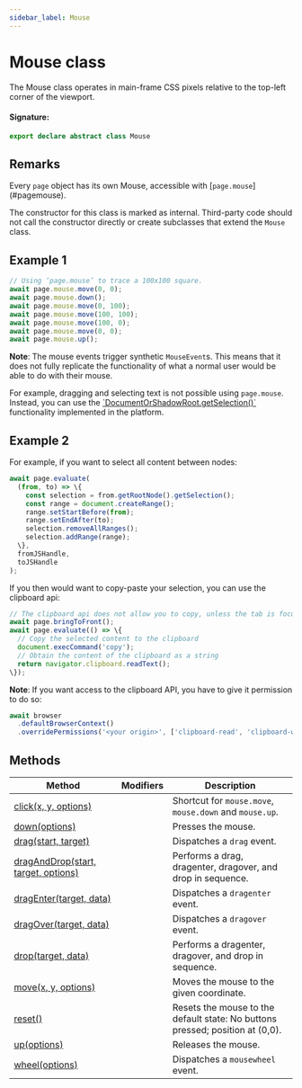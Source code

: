 ```yaml
---
sidebar_label: Mouse
---
```


# Mouse class

The Mouse class operates in main-frame CSS pixels relative to the top-left corner of the viewport.

#### Signature:

```typescript
export declare abstract class Mouse
```

## Remarks

Every `page` object has its own Mouse, accessible with \[`page.mouse`\](\#pagemouse).

The constructor for this class is marked as internal. Third-party code should not call the constructor directly or create subclasses that extend the `Mouse` class.

## Example 1

```ts
// Using ‘page.mouse’ to trace a 100x100 square.
await page.mouse.move(0, 0);
await page.mouse.down();
await page.mouse.move(0, 100);
await page.mouse.move(100, 100);
await page.mouse.move(100, 0);
await page.mouse.move(0, 0);
await page.mouse.up();
```

**Note**: The mouse events trigger synthetic `MouseEvent`s. This means that it does not fully replicate the functionality of what a normal user would be able to do with their mouse.

For example, dragging and selecting text is not possible using `page.mouse`. Instead, you can use the [\`DocumentOrShadowRoot.getSelection()\`](https://developer.mozilla.org/en-US/docs/Web/API/DocumentOrShadowRoot/getSelection) functionality implemented in the platform.

## Example 2

For example, if you want to select all content between nodes:

```ts
await page.evaluate(
  (from, to) => \{
    const selection = from.getRootNode().getSelection();
    const range = document.createRange();
    range.setStartBefore(from);
    range.setEndAfter(to);
    selection.removeAllRanges();
    selection.addRange(range);
  \},
  fromJSHandle,
  toJSHandle
);
```

If you then would want to copy-paste your selection, you can use the clipboard api:

```ts
// The clipboard api does not allow you to copy, unless the tab is focused.
await page.bringToFront();
await page.evaluate(() => \{
  // Copy the selected content to the clipboard
  document.execCommand('copy');
  // Obtain the content of the clipboard as a string
  return navigator.clipboard.readText();
\});
```

**Note**: If you want access to the clipboard API, you have to give it permission to do so:

```ts
await browser
  .defaultBrowserContext()
  .overridePermissions('<your origin>', ['clipboard-read', 'clipboard-write']);
```

## Methods

| Method                                                                  | Modifiers | Description                                                                              |
| ----------------------------------------------------------------------- | --------- | ---------------------------------------------------------------------------------------- |
| [click(x, y, options)](./puppeteer.mouse.click.md)                      |           | Shortcut for <code>mouse.move</code>, <code>mouse.down</code> and <code>mouse.up</code>. |
| [down(options)](./puppeteer.mouse.down.md)                              |           | Presses the mouse.                                                                       |
| [drag(start, target)](./puppeteer.mouse.drag.md)                        |           | Dispatches a <code>drag</code> event.                                                    |
| [dragAndDrop(start, target, options)](./puppeteer.mouse.draganddrop.md) |           | Performs a drag, dragenter, dragover, and drop in sequence.                              |
| [dragEnter(target, data)](./puppeteer.mouse.dragenter.md)               |           | Dispatches a <code>dragenter</code> event.                                               |
| [dragOver(target, data)](./puppeteer.mouse.dragover.md)                 |           | Dispatches a <code>dragover</code> event.                                                |
| [drop(target, data)](./puppeteer.mouse.drop.md)                         |           | Performs a dragenter, dragover, and drop in sequence.                                    |
| [move(x, y, options)](./puppeteer.mouse.move.md)                        |           | Moves the mouse to the given coordinate.                                                 |
| [reset()](./puppeteer.mouse.reset.md)                                   |           | Resets the mouse to the default state: No buttons pressed; position at (0,0).            |
| [up(options)](./puppeteer.mouse.up.md)                                  |           | Releases the mouse.                                                                      |
| [wheel(options)](./puppeteer.mouse.wheel.md)                            |           | Dispatches a <code>mousewheel</code> event.                                              |
